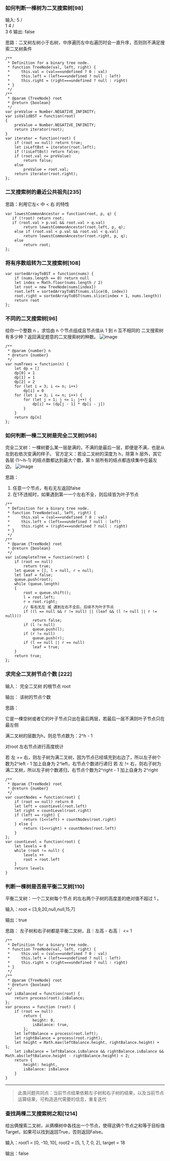 ### 如何判断一棵树为二叉搜索树[98]

输入:
    5
   / \
  1   4
     / \
    3   6
输出: false

思路：二叉树左树小于右树，中序遍历左中右遍历时会一直升序，否则则不满足搜索二叉树条件
```
/**
 * Definition for a binary tree node.
 * function TreeNode(val, left, right) {
 *     this.val = (val===undefined ? 0 : val)
 *     this.left = (left===undefined ? null : left)
 *     this.right = (right===undefined ? null : right)
 * }
 */
/**
 * @param {TreeNode} root
 * @return {boolean}
 */
var preValue = Number.NEGATIVE_INFINITY;
var isValidBST = function(root)
{
    preValue = Number.NEGATIVE_INFINITY;
    return iterator(root);
}
var iterator = function(root) {
    if (root == null) return true;
    let isLeftBst = iterator(root.left);
    if (!isLeftBst) return false;
    if (root.val <= preValue)
        return false;
    else
        preValue = root.val;
    return iterator(root.right);
};
```

### 二叉搜索树的最近公共祖先[235]
思路：利用它左< 中 < 右 的特性
```
var lowestCommonAncestor = function(root, p, q) {
   if (!root) return root;
   if (root.val > p.val && root.val > q.val)
        return lowestCommonAncestor(root.left, p, q);
    else if (root.val < p.val && root.val < q.val)
        return lowestCommonAncestor(root.right, p, q);
    else
        return root;
};
```

### 将有序数组转为二叉搜索树[108]
```
var sortedArrayToBST = function(nums) {
    if (nums.length == 0) return null
    let index = Math.floor(nums.length / 2)
    let root = new TreeNode(nums[index])
    root.left = sortedArrayToBST(nums.slice(0, index))
    root.right = sortedArrayToBST(nums.slice(index + 1, nums.length))
    return root
};
```

### 不同的二叉搜索树[96]
给你一个整数 n ，求恰由 n 个节点组成且节点值从 1 到 n 互不相同的 二叉搜索树 有多少种？返回满足题意的二叉搜索树的种数。
![image](https://github.com/zhangcaiqian/algorithm-practice/blob/master/Assets/搜索二叉树.png)
```
/**
 * @param {number} n
 * @return {number}
 */
var numTrees = function(n) {
    let dp = []
    dp[0] = 1
    dp[1] = 1
    dp[2] = 2
    for (let i = 3; i <= n; i++)
        dp[i] = 0
    for (let i = 3; i <= n; i++) {
        for (let j = 1; j <= i; j++) {
            dp[i] += (dp[j - 1] * dp[i - j])
        }
    }
    return dp[n]
};
```


### 如何判断一棵二叉树是完全二叉树[958]

完全二叉树：一棵树要么某一层是满的，不满的是最后一层，即便是不满，也是从左到右依次变满的样子。
官方定义：若设二叉树的深度为 h，除第 h 层外，其它各层 (1～h-1) 的结点数都达到最大个数，第 h 层所有的结点都连续集中在最左边。
![image](https://github.com/zhangcaiqian/algorithm-practice/blob/master/Assets/%E5%AE%8C%E5%85%A8%E4%BA%8C%E5%8F%89%E6%A0%91.jpeg)

思路：
1. 任意一个节点，有右无左返回false
2. 在1不违规时，如果遇到第一一个左右不全，则后续皆为叶子节点
```
/**
 * Definition for a binary tree node.
 * function TreeNode(val, left, right) {
 *     this.val = (val===undefined ? 0 : val)
 *     this.left = (left===undefined ? null : left)
 *     this.right = (right===undefined ? null : right)
 * }
 */
/**
 * @param {TreeNode} root
 * @return {boolean}
 */
var isCompleteTree = function(root) {
    if (root == null)
        return true;
    let queue = [], l = null, r = null;
    let leaf = false;
    queue.push(root);
    while (queue.length)
    {
        root = queue.shift();
        l = root.left;
        r = root.right;
        // 有右无左 或 遇到左右不全后，后续不为叶子节点
        if ((l == null && r != null) || (leaf && (l != null || r != null)))
            return false;
        if (l != null)
            queue.push(l);
        if (r != null)
            queue.push(r);
        if (l == null || r == null)
            leaf = true;
    }
    return true;
};
```

### 求完全二叉树节点个数 [222]
输入： 完全二叉树 的根节点 root

输出： 该树的节点个数

思路： 

它是一棵空树或者它的叶子节点只出在最后两层，若最后一层不满则叶子节点只在最左侧

满二叉树的层数为h，则总节点数为：2^h - 1

对root 左右节点进行高度统计

若 左 == 右，则左子树为满二叉树，因为节点已经填充到右边了，所以左子树个数为2^left - 1 加上自身为 2^left，右节点个数进行递归
若 左 != 右，则右子树为满二叉树，所以左子树个数递归，右节点个数为2^right - 1 加上自身为 2^right

```
/**
 * @param {TreeNode} root
 * @return {number}
 */
var countNodes = function(root) {
    if (root == null) return 0
    let left = countLevel(root.left)
    let right = countLevel(root.right)
    if (left == right) {
        return (1<<left) + countNodes(root.right)
    } else {
        return (1<<right) + countNodes(root.left)
    }
};
var countLevel = function(root) {
    let levels = 0
    while (root != null) {
        levels ++
        root = root.left
    }
    return levels
}
```

### 判断一棵树是否是平衡二叉树[110]

平衡二叉树：一个二叉树每个节点 的左右两个子树的高度差的绝对值不超过 1 。

输入：root = [3,9,20,null,null,15,7]

输出：true

思路： 左子树和右子树都是平衡二叉树，且｜左高 - 右高｜ <= 1

```
/**
 * Definition for a binary tree node.
 * function TreeNode(val, left, right) {
 *     this.val = (val===undefined ? 0 : val)
 *     this.left = (left===undefined ? null : left)
 *     this.right = (right===undefined ? null : right)
 * }
 */
/**
 * @param {TreeNode} root
 * @return {boolean}
 */
var isBalanced = function(root) {
    return process(root).isBalance;
};
var process = function (root) {
    if (root == null)
        return {
            height: 0,
            isBalance: true,
        };
    let leftBalance = process(root.left);
    let rightBalance = process(root.right);
    let height = Math.max(leftBalance.height, rightBalance.height) + 1;
    let isBalance = leftBalance.isBalance && rightBalance.isBalance && Math.abs(leftBalance.height - rightBalance.height) < 2;
    return {
        height: height,
        isBalance: isBalance
    }
}
```


 ****
 > 此类问题共同点：当前节点结果依赖左子树和右子树的结果，以及当前节点运算结果，可构造迭代需要的信息，重复迭代


### 查找两棵二叉搜索树之和[1214]
给出俩搜索二叉树，从俩棵树中各找出一个节点，使得这俩个节点之和等于目标值Target，如果可以找到返回True，否则返回False。

输入：root1 = [0, -10, 10], root2 = [5, 1, 7, 0, 2], target = 18

输出：false





